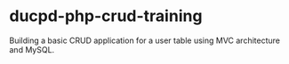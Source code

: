 # ducpd-php-crud-training
Building a basic CRUD application for a user table using MVC architecture and MySQL.
